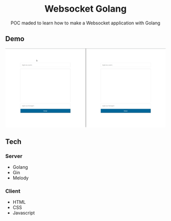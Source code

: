 <h1 align="center">Websocket Golang</h1>

<p align="center">POC maded to learn how to make a Websocket application with Golang</p>

## Demo
![Demo](./assets/demo.gif)

## Tech
### Server
* Golang
* Gin
* Melody

### Client
* HTML
* CSS
* Javascript
